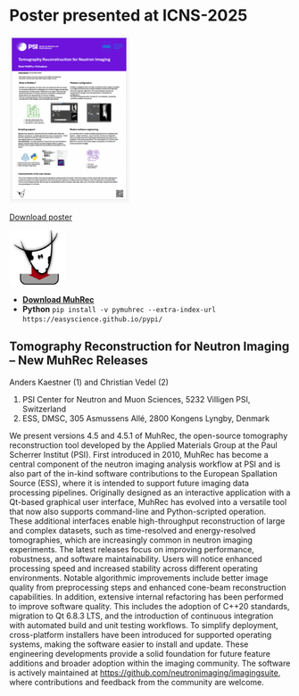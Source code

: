 # Poster presented at ICNS-2025

<tr>
<td><img src="https://github.com/neutronimaging/neutronimaging.github.io/blob/master/figures/ICNS2025-poster.png" style="height:300px" /><br />
  
[Download poster](https://github.com/neutronimaging/neutronimaging.github.io/blob/master/figures/ICNS2025-MuhRecPoster.pdf)
  
</td><td>
<img src="https://github.com/neutronimaging/neutronimaging.github.io/blob/master/figures/muh4_download.png" style="height:100px"/>

- [__Download MuhRec__](https://github.com/neutronimaging/imagingsuite/releases)
- __Python__ ```pip install -v pymuhrec --extra-index-url https://easyscience.github.io/pypi/```
    
</td>
</tr>


## Tomography Reconstruction for Neutron Imaging – New MuhRec Releases
Anders Kaestner (1) and Christian Vedel (2)
1. PSI Center for Neutron and Muon Sciences, 5232 Villigen PSI, Switzerland
2. ESS, DMSC, 305 Asmussens Allé, 2800 Kongens Lyngby, Denmark

We present versions 4.5 and 4.5.1 of MuhRec, the open-source tomography reconstruction tool developed by the Applied Materials Group at the Paul Scherrer Institut (PSI). First introduced in 2010, MuhRec has become a central component of the neutron imaging analysis workflow at PSI and is also part of the in-kind software contributions to the European Spallation Source (ESS), where it is intended to support future imaging data processing pipelines.
Originally designed as an interactive application with a Qt-based graphical user interface, MuhRec has evolved into a versatile tool that now also supports command-line and Python-scripted operation. These additional interfaces enable high-throughput reconstruction of large and complex datasets, such as time-resolved and energy-resolved tomographies, which are increasingly common in neutron imaging experiments.
The latest releases focus on improving performance, robustness, and software maintainability. Users will notice enhanced processing speed and increased stability across different operating environments. Notable algorithmic improvements include better image quality from preprocessing steps and enhanced cone-beam reconstruction capabilities. In addition, extensive internal refactoring has been performed to improve software quality. This includes the adoption of C++20 standards, migration to Qt 6.8.3 LTS, and the introduction of continuous integration with automated build and unit testing workflows.
To simplify deployment, cross-platform installers have been introduced for supported operating systems, making the software easier to install and update. These engineering developments provide a solid foundation for future feature additions and broader adoption within the imaging community.
The software is actively maintained at https://github.com/neutronimaging/imagingsuite, where contributions and feedback from the community are welcome.



